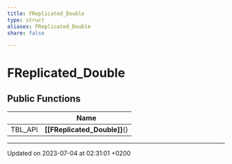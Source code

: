 ```yaml
---
title: FReplicated_Double
type: struct
aliases: FReplicated_Double
share: false

---
```


# FReplicated_Double





## Public Functions

|                | Name           |
| -------------- | -------------- |
| TBL_API | **[[FReplicated_Double]]**() |

-------------------------------

Updated on 2023-07-04 at 02:31:01 +0200